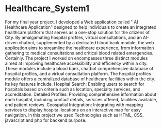 # Healthcare_System1
For my final year project, I developed a Web application called " AI Healthcare Application" designed to help individuals to create an integrated healthcare platform that serves as a one-stop solution for the citizens of City. By amalgamating hospital profiles, virtual consultations, and an AI-driven chatbot, supplemented by a dedicated blood bank module, the web application aims to streamline the healthcare experience, from information gathering to medical consultations and critical blood related emergencies.
Certainly. The project I worked on encompasses three distinct modules aimed at improving healthcare accessibility and efficiency within a city. These modules include a blood bank, chatbot comprehensive database of hospital profiles, and a virtual consultation platform.
The hospital profiles module offers a centralized database of healthcare facilities within the city. Its key features include:
Hospital Search: Enabling users to search for hospitals based on criteria such as location, specialty services, and accreditation.
Detailed Profiles: Providing comprehensive information about each hospital, including contact details, services offered, facilities available, and patient reviews.
Geospatial Integration: Integrating with mapping services to display hospital locations on an interactive map for easy navigation.
In this project we used Technologies such as HTML, CSS, javascript and php for backend purpose.



